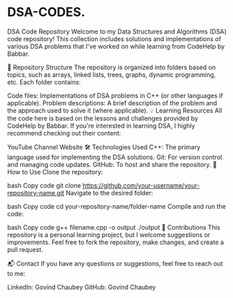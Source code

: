 
# DSA-CODES.
DSA Code Repository
Welcome to my Data Structures and Algorithms (DSA) code repository! This collection includes solutions and implementations of various DSA problems that I've worked on while learning from CodeHelp by Babbar.

📁 Repository Structure
The repository is organized into folders based on topics, such as arrays, linked lists, trees, graphs, dynamic programming, etc. Each folder contains:

Code files: Implementations of DSA problems in C++ (or other languages if applicable).
Problem descriptions: A brief description of the problem and the approach used to solve it (where applicable).
💡 Learning Resources
All the code here is based on the lessons and challenges provided by CodeHelp by Babbar. If you're interested in learning DSA, I highly recommend checking out their content:

YouTube Channel
Website
🛠 Technologies Used
C++: The primary language used for implementing the DSA solutions.
Git: For version control and managing code updates.
GitHub: To host and share the repository.
🚀 How to Use
Clone the repository:

bash
Copy code
git clone https://github.com/your-username/your-repository-name.git
Navigate to the desired folder:

bash
Copy code
cd your-repository-name/folder-name
Compile and run the code:

bash
Copy code
g++ filename.cpp -o output
./output
🤝 Contributions
This repository is a personal learning project, but I welcome suggestions or improvements. Feel free to fork the repository, make changes, and create a pull request.

📬 Contact
If you have any questions or suggestions, feel free to reach out to me:

LinkedIn: Govind Chaubey
GitHub: Govind Chaubey

